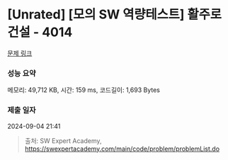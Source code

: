# [Unrated] [모의 SW 역량테스트] 활주로 건설 - 4014 

[문제 링크](https://swexpertacademy.com/main/code/problem/problemDetail.do?contestProbId=AWIeW7FakkUDFAVH) 

### 성능 요약

메모리: 49,712 KB, 시간: 159 ms, 코드길이: 1,693 Bytes

### 제출 일자

2024-09-04 21:41



> 출처: SW Expert Academy, https://swexpertacademy.com/main/code/problem/problemList.do